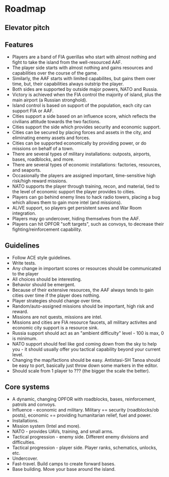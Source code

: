 # Roadmap

## Elevator pitch

## Features

* Players are a band of FIA guerillas who start with almost nothing and fight to take the island from the well-resourced AAF.
* The player side starts with almost nothing and gains resources and capabilities over the course of the game.
* Similarly, the AAF starts with limited capabilites, but gains them over time, but, their capabilities always outstrip the player.
* Both sides are supported by outside major powers, NATO and Russia.
* Victory is achieved when the FIA control the majority of island, plus the main airport (a Russian stronghold).
* Island control is based on support of the population, each city can support FIA or AAF.
* Cities support a side based on an influence score, which reflects the civilians attitude towards the two factions.
* Cities support the side which provides security and economic support.
* Cities can be secured by placing forces and assets in the city, and eliminating enemy assets and forces.
* Cities can be supported economically by providing power, or do missions on behalf of a town.
* There are several types of military installations: outposts, airports, bases, roadblocks, and more.
* There are several types of economic installations: factories, resources, and seaports.
* Occasionally the players are assigned important, time-sensitive high risk/high reward missions.
* NATO supports the player through training, recon, and material, tied to the level of economic support the player provides to cities.
* Players can go behind enemy lines to hack radio towers, placing a bug which allows them to gain more intel (and missions).
* ALiVE support, so players get persistent saves and War Room integration.
* Players may go undercover, hiding themselves from the AAF.
* Players can hit OPFOR "soft targets", such as convoys, to decrease their fighting/reinforcement capability.

## Guidelines

* Follow ACE style guidelines.
* Write tests.
* Any change in important scores or resources should be communicated to the player
* All choices should be interesting.
* Behavior should be emergent.
* Because of their extensive resources, the AAF always tends to gain cities over time if the player does nothing.
* Player strategies should change over time.
* Random/auto-assigned missions should be important, high risk and reward.
* Missions are not quests, missions are intel.
* Missions and cities are FIA resource faucets, all military activites and economic city support is a resource sink.
* Russia support should act as an "ambient difficulty" level - 100 is max, 0 is minimum.
* NATO support should feel like god coming down from the sky to help you - it should usually offer you tactical capability beyond your current level.
* Changing the map/factions should be easy. Antistasi-SH Tanoa should be easy to port, basically just throw down some markers in the editor.
* Should scale from 1 player to ??? (the bigger the scale the better).

## Core systems

* A dynamic, changing OPFOR with roadblocks, bases, reinforcement, patrols and convoys.
* Influence - economic and military. Military == security (roadblocks/ob posts), economic == providing humanitarian relief, fuel and power.
* Installations.
* Mission system (Intel and more).
* NATO - provides UAVs, training, and small arms.
* Tactical progression - enemy side. Different enemy divisions and difficulties.
* Tactical progression - player side. Player ranks, schematics, unlocks, etc.
* Undercover. 
* Fast-travel. Build camps to create forward bases.
* Base building. Move your base around the island.

